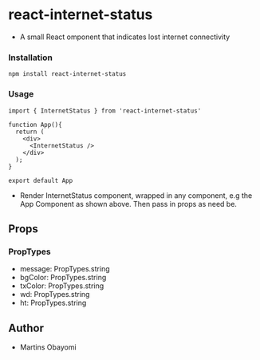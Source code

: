 # react-internet-status
- A small React omponent that indicates lost internet connectivity

### Installation
`npm install react-internet-status`

### Usage
`import { InternetStatus } from 'react-internet-status'`

```
function App(){
  return (
    <div>
      <InternetStatus />
    </div>
  );
}

export default App
```
- Render InternetStatus component, wrapped in any component, e.g the App Component as shown above. Then pass in props as need be.

## Props

### PropTypes
<ul>
<li> message: PropTypes.string </li>
<li> bgColor: PropTypes.string </li>
<li> txColor: PropTypes.string </li>
<li> wd: PropTypes.string </li>
<li> ht: PropTypes.string </li>
</ul>

## Author
- Martins Obayomi
